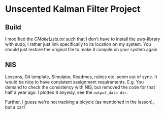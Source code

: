 # Unscented Kalman Filter Project
## Build
I modified the _CMakeLists.txt_ such that I don't have to install the uws-library with sudo, I rather just link specifically to its location on my system. You should just restore the original file to make it compile on your system again.

## NIS
Lessons, Git template, Simulator, Readmes, rubics etc. seem out of sync. It would be nice to have consistent assignment requirements. E.g. You demand to check the consistency with NIS, but removed the code for that half a year ago. I plotted it anyway, see the `output_data dir`. 

Further, I guess we're not tracking a bicycle (as mentioned in the lesson), but a car?